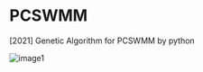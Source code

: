 # PCSWMM
[2021] Genetic Algorithm for PCSWMM by python

![image1](https://user-images.githubusercontent.com/39452429/193794406-245c729b-46af-4721-bd0b-e321f570155c.jpg)
